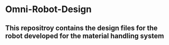 # Omni-Robot-Design

## This repositroy contains the design files for the robot developed for the material handling system
